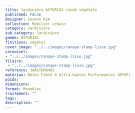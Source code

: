 ```yaml
---
title: Jardinière ASTURIAS ronde végétale
published: FALSE
designer: Sovann Kim
collection: Mobilier urbain
category: Jardinière
sub_category: Jardinière
gamme: ASTURIAS
finitions: végétal
cover_image: "../../images/canape-stamp-lisse.jpg"
caroussel: 
- "../../images/canape-stamp-lisse.jpg"
filaire: 
 - "../../images/canape-stamp-lisse.jpg"
reference: JAASTUR0402
materiau: Béton Fibré à Ultra-hautes Performances (BFUP)
poids: 
dimensions: 
format: Monobloc
traitement: ""
tags: 
description: ""
---
```

